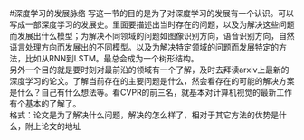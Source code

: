 #深度学习的发展脉络
写这一节的目的是为了对深度学习的发展有一个认识。可以写成一部深度学习的发展史。里面要描述出当时存在的问题，以及为解决这些问题而发展出什么模型；为解决不同领域的问题如图像识别方向，语音识别方向，自然语言处理方向而发展出的不同模型。以及为解决特定领域的问题而发展特定的方法，比如从RNN到LSTM。最总会成为一个树形结构。  
另外一个目的就是要时刻对最前沿的领域有一个了解，及时去拜读arxiv上最新的深度学习的论文。了解当前存在的主要问题是什么，然会看存在的可能的解决方案是什么？自己有什么想法等。看CVPR的前三名，就基本对计算机视觉的最新工作有个基本的了解了。  
格式：论文是为了解决什么问题，解决的怎么样了，相对于其它方法的优势是什么，附上论文的地址
